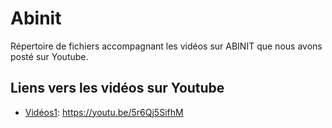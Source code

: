 # Abinit
Répertoire de fichiers accompagnant les vidéos sur ABINIT que nous avons posté sur Youtube.
## Liens vers les vidéos sur Youtube
 - [Vidéos1](https://youtu.be/5r6Qj5SifhM): https://youtu.be/5r6Qj5SifhM
